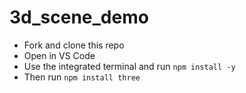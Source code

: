 # 3d_scene_demo

- Fork and clone this repo
- Open in VS Code
- Use the integrated terminal and run `npm install -y` 
- Then run `npm install three`
